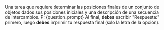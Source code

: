 Una tarea que requiere determinar las posiciones finales de un conjunto de objetos dados sus posiciones iniciales y una descripción de una secuencia de intercambios. P: {question_prompt} Al final, **debes** escribir "Respuesta:" primero, luego **debes** imprimir tu respuesta final (solo la letra de la opción).